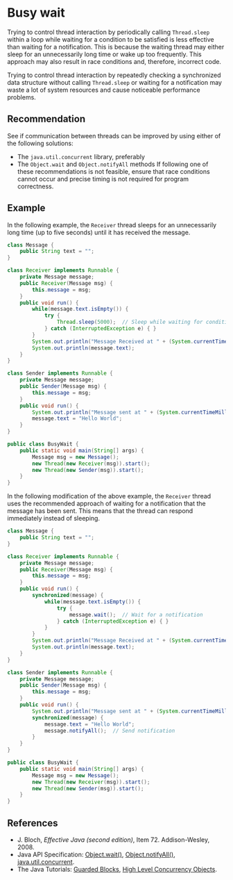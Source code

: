 # Busy wait
Trying to control thread interaction by periodically calling `Thread.sleep` within a loop while waiting for a condition to be satisfied is less effective than waiting for a notification. This is because the waiting thread may either sleep for an unnecessarily long time or wake up too frequently. This approach may also result in race conditions and, therefore, incorrect code.

Trying to control thread interaction by repeatedly checking a synchronized data structure without calling `Thread.sleep` or waiting for a notification may waste a lot of system resources and cause noticeable performance problems.


## Recommendation
See if communication between threads can be improved by using either of the following solutions:

* The `java.util.concurrent` library, preferably
* The `Object.wait` and `Object.notifyAll` methods
If following one of these recommendations is not feasible, ensure that race conditions cannot occur and precise timing is not required for program correctness.


## Example
In the following example, the `Receiver` thread sleeps for an unnecessarily long time (up to five seconds) until it has received the message.


```java
class Message {
    public String text = "";
}

class Receiver implements Runnable {
    private Message message;
    public Receiver(Message msg) {
        this.message = msg;
    }
    public void run() {
        while(message.text.isEmpty()) {
            try {
                Thread.sleep(5000);  // Sleep while waiting for condition to be satisfied
            } catch (InterruptedException e) { }
        }
        System.out.println("Message Received at " + (System.currentTimeMillis()/1000));
        System.out.println(message.text);
    }
}

class Sender implements Runnable {
    private Message message;
    public Sender(Message msg) {
        this.message = msg;
    }
    public void run() {
        System.out.println("Message sent at " + (System.currentTimeMillis()/1000));
        message.text = "Hello World";
    }
}

public class BusyWait {
    public static void main(String[] args) {
        Message msg = new Message();
        new Thread(new Receiver(msg)).start();
        new Thread(new Sender(msg)).start();
    }
}

```
In the following modification of the above example, the `Receiver` thread uses the recommended approach of waiting for a notification that the message has been sent. This means that the thread can respond immediately instead of sleeping.


```java
class Message {
    public String text = "";
}

class Receiver implements Runnable {
    private Message message;
    public Receiver(Message msg) {
        this.message = msg;
    }
    public void run() {
        synchronized(message) {
            while(message.text.isEmpty()) {
                try {
                    message.wait();  // Wait for a notification
                } catch (InterruptedException e) { }
            }
        }
        System.out.println("Message Received at " + (System.currentTimeMillis()/1000));
        System.out.println(message.text);
    }
}

class Sender implements Runnable {
    private Message message;
    public Sender(Message msg) {
        this.message = msg;
    }
    public void run() {
        System.out.println("Message sent at " + (System.currentTimeMillis()/1000));
        synchronized(message) {
            message.text = "Hello World";
            message.notifyAll();  // Send notification
        }
    }
}

public class BusyWait {
    public static void main(String[] args) {
        Message msg = new Message();
        new Thread(new Receiver(msg)).start();
        new Thread(new Sender(msg)).start();
    }
}

```

## References
* J. Bloch, *Effective Java (second edition)*, Item 72. Addison-Wesley, 2008.
* Java API Specification: [Object.wait()](https://docs.oracle.com/en/java/javase/11/docs/api/java.base/java/lang/Object.html#wait()), [Object.notifyAll()](https://docs.oracle.com/en/java/javase/11/docs/api/java.base/java/lang/Object.html#notifyAll()), [java.util.concurrent](https://docs.oracle.com/en/java/javase/11/docs/api/java.base/java/util/concurrent/package-summary.html).
* The Java Tutorials: [Guarded Blocks](https://docs.oracle.com/javase/tutorial/essential/concurrency/guardmeth.html), [High Level Concurrency Objects](https://docs.oracle.com/javase/tutorial/essential/concurrency/highlevel.html).
